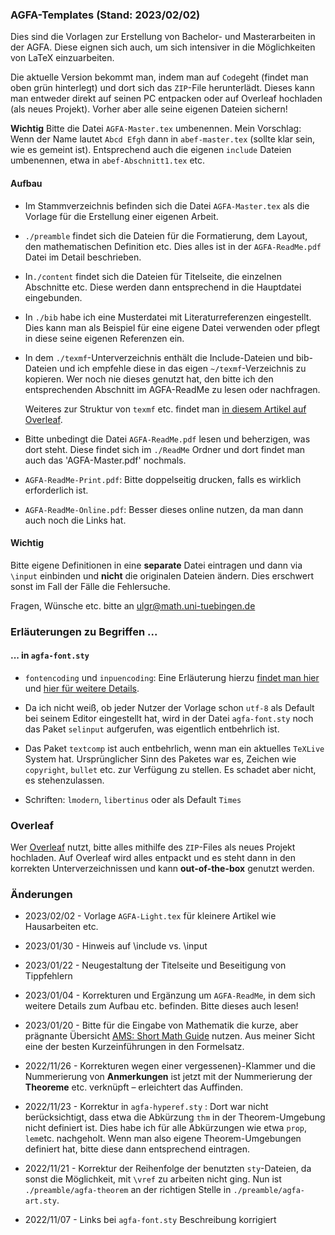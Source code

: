 ### AGFA-Templates (Stand: 2023/02/02)

Dies sind die Vorlagen zur Erstellung von Bachelor- und Masterarbeiten in der AGFA. Diese eignen sich auch, um sich intensiver in die Möglichkeiten von LaTeX einzuarbeiten. 

Die aktuelle Version bekommt man, indem man auf `Code`geht (findet man oben grün hinterlegt) und dort sich das `ZIP`-File herunterlädt.
Dieses kann man entweder direkt auf seinen PC entpacken oder auf Overleaf hochladen (als neues Projekt). Vorher aber alle seine eigenen Dateien sichern!

**Wichtig** Bitte die Datei `AGFA-Master.tex` umbenennen. Mein Vorschlag: Wenn der Name lautet `Abcd Efgh` dann in `abef-master.tex` (sollte klar sein, wie es gemeint ist).  Entsprechend auch die eigenen `include` Dateien umbenennen, etwa in `abef-Abschnitt1.tex` etc. 

#### Aufbau

* Im Stammverzeichnis befinden sich die Datei `AGFA-Master.tex` als die Vorlage für die Erstellung einer eigenen Arbeit.
* `./preamble` findet sich die Dateien für die Formatierung, dem Layout, den mathematischen Definition etc. 
Dies alles ist in der `AGFA-ReadMe.pdf` Datei im Detail beschrieben. 
* In`./content` findet sich die Dateien für Titelseite, die einzelnen Abschnitte etc.
Diese werden dann entsprechend in die Hauptdatei eingebunden.
* In `./bib` habe ich eine Musterdatei mit Literaturreferenzen eingestellt.
Dies kann man als Beispiel für eine eigene Datei  verwenden oder pflegt in diese seine eigenen Referenzen ein.</li>
* In dem `./texmf`-Unterverzeichnis enthält die Include-Dateien und bib-Dateien und ich empfehle diese in das eigen `~/texmf`-Verzeichnis zu kopieren.
Wer noch nie dieses genutzt hat, den bitte ich den entsprechenden Abschnitt im AGFA-ReadMe zu lesen oder nachfragen. 

	Weiteres zur Struktur von `texmf` etc. findet man [in diesem Artikel auf Overleaf](https://www.overleaf.com/learn/latex/Articles/An_introduction_to_Kpathsea_and_how_TeX_engines_search_for_files%23Table_listing_Kpathsea_.E2.80.9Cconfig_variables.E2.80.9D).

* Bitte unbedingt die Datei `AGFA-ReadMe.pdf` lesen und beherzigen, was dort steht. Diese findet sich im `./ReadMe` Ordner und dort findet man auch das 'AGFA-Master.pdf' nochmals.

* `AGFA-ReadMe-Print.pdf`: Bitte doppelseitig drucken, falls es wirklich erforderlich ist.

* `AGFA-ReadMe-Online.pdf`: Besser dieses online nutzen, da man dann auch noch die Links hat.

#### Wichtig

Bitte eigene Definitionen in eine **separate** Datei eintragen und dann via `\input` einbinden und **nicht** die originalen Dateien ändern. Dies erschwert sonst im Fall der Fälle die Fehlersuche. 

Fragen, Wünsche etc. bitte an ulgr@math.uni-tuebingen.de

### Erläuterungen zu Begriffen ...

#### ... in `agfa-font.sty`

* `fontencoding` und `inpuencoding`: Eine Erläuterung hierzu [findet man hier]( https://tex.stackexchange.com/questions/6448/what-is-the-difference-between-font-encoding-and-input-encoding) und [hier für weitere Details](https://tug.org/TUGboat/tb39-1/tb121ltnews28.pdf). 

* Da ich nicht weiß, ob jeder Nutzer der Vorlage schon `utf-8` als Default bei seinem Editor eingestellt hat, wird in der Datei `agfa-font.sty` noch das Paket `selinput` aufgerufen, was eigentlich entbehrlich ist.
	
* Das Paket `textcomp` ist auch entbehrlich, wenn man ein aktuelles `TeXLive` System hat. Ursprünglicher Sinn des Paketes war es, Zeichen wie `copyright`, `bullet` etc. zur Verfügung zu stellen. Es schadet aber nicht, es stehenzulassen. 

* Schriften: `lmodern`, `libertinus` oder als Default `Times`


### __Overleaf__

Wer [Overleaf](http://overleaf.com) nutzt, bitte alles mithilfe des  `ZIP`-Files als neues Projekt hochladen. Auf Overleaf wird alles entpackt und es steht dann in den korrekten Unterverzeichnissen und kann __out-of-the-box__ genutzt werden.

### Änderungen

* 2023/02/02 - Vorlage `AGFA-Light.tex` für kleinere Artikel wie Hausarbeiten etc. 
 
* 2023/01/30 - Hinweis auf \include vs. \input

* 2023/01/22 - Neugestaltung der Titelseite und Beseitigung von Tippfehlern
	
* 2023/01/04 - Korrekturen und Ergänzung um `AGFA-ReadMe`, in dem sich weitere Details zum Aufbau etc. befinden. Bitte dieses auch lesen!
		
* 2023/01/20 - Bitte für die Eingabe von Mathematik die kurze, aber prägnante Übersicht [AMS: Short Math Guide](https://ctan.org/pkg/short-math-guide) nutzen. Aus meiner Sicht eine der besten Kurzeinführungen in den Formelsatz. 
	
* 2022/11/26 - Korrekturen wegen einer vergessenen}-Klammer und die Nummerierung von __Anmerkungen__ ist jetzt mit der Nummerierung der __Theoreme__ etc. verknüpft – erleichtert das Auffinden.
	
* 2022/11/23 - Korrektur in `agfa-hyperef.sty` : Dort war nicht berücksichtigt, dass etwa die Abkürzung `thm` in der Theorem-Umgebung nicht definiert ist. Dies habe ich für alle Abkürzungen wie etwa `prop`, `lem`etc. nachgeholt. Wenn man also eigene Theorem-Umgebungen definiert hat, bitte diese dann entsprechend eintragen. 
	
* 2022/11/21 - Korrektur der Reihenfolge der benutzten `sty`-Dateien, da sonst die Möglichkeit, mit `\vref` zu arbeiten nicht ging. Nun ist `./preamble/agfa-theorem` an der richtigen Stelle in `./preamble/agfa-art.sty`.

* 2022/11/07 - Links bei `agfa-font.sty` Beschreibung korrigiert


  






